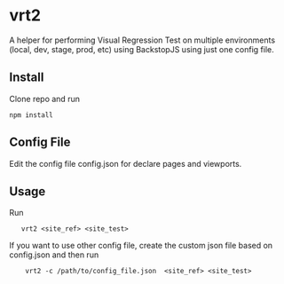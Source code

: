 # vrt2
A helper for performing Visual Regression Test on multiple environments (local, dev, stage, prod, etc) using BackstopJS using just one config file.

## Install
Clone repo and run

    npm install

## Config File
Edit the config file config.json for declare pages and viewports.


 

## Usage
Run

       vrt2 <site_ref> <site_test>

If you want to use other config file, create the custom json file based on config.json and then run

        vrt2 -c /path/to/config_file.json  <site_ref> <site_test>
        
  





